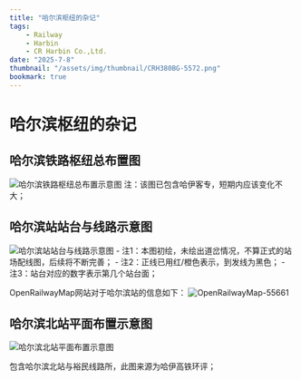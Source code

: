 ```yaml
---
title: "哈尔滨枢纽的杂记"
tags:
    - Railway
    - Harbin
    - CR Harbin Co.,Ltd.
date: "2025-7-8"
thumbnail: "/assets/img/thumbnail/CRH380BG-5572.png"
bookmark: true
---
```

# 哈尔滨枢纽的杂记

## 哈尔滨铁路枢纽总布置图

![哈尔滨铁路枢纽总布置示意图](testingcf.jsdelivr.net/gh/BG2FOU/BG2FOU.github.io@master/_pages/CR/CR%20Harbin/img/哈尔滨铁路枢纽总布置示意图.jpg)
注：该图已包含哈伊客专，短期内应该变化不大；

## 哈尔滨站站台与线路示意图

<img src="testingcf.jsdelivr.net/gh/BG2FOU/BG2FOU.github.io@master/_pages/CR/CR%20Harbin/img/哈尔滨站配线图.svg" alt="哈尔滨站站台与线路示意图">
- 注1：本图初绘，未绘出道岔情况，不算正式的站场配线图，后续将不断完善；
- 注2：正线已用红/橙色表示，到发线为黑色；
- 注3：站台对应的数字表示第几个站台面；

OpenRailwayMap网站对于哈尔滨站的信息如下：
![OpenRailwayMap-55661](testingcf.jsdelivr.net/gh/BG2FOU/BG2FOU.github.io@master/_pages/CR/CR%20Harbin/img/OpenRailwayMap-55661.png)

## 哈尔滨北站平面布置示意图

![哈尔滨北站平面布置示意图](testingcf.jsdelivr.net/gh/BG2FOU/BG2FOU.github.io@master/_pages/CR/CR%20Harbin/img/哈尔滨北站平面布置示意图.png)

包含哈尔滨北站与裕民线路所，此图来源为哈伊高铁环评；